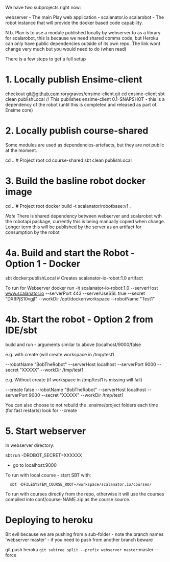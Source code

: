 We have two subprojects right now:

webserver - The main Play web application - scalanator.io
scalarobot - The robot instance that will provide the docker based code capability.

N.b. Plan is to use a module published locally by webserver to as a library for scalarobot, this is because we need shared comms code, but Heroku can only have public dependencies outside of its own repo.  The link wont change very much but you would need to do (when read)


There is a few steps to get a full setup

# 1. Locally publish Ensime-client

checkout git@github.com:rorygraves/ensime-client.git
cd ensime-client
sbt clean publishLocal
// This publishes ensime-client 0.1-SNAPSHOT - this is a dependency of the robot (until this is completed and released as part of Ensime core)

# 2. Locally publish course-shared

Some modules are used as dependencies-artefacts, but they are not public at the moment.

cd .. # Project root
cd course-shared
sbt clean publishLocal

# 3. Build the basline robot docker image
cd .. # Project root
docker build -t scalanator/robotbase:v1 .

*Note* There is shared dependency between webserver and scalarobot wth the robotapi package, currently this is being manually copied when change.
Longer term this will be published by the server as an artifact for consumption by the robot

# 4a. Build and start the Robot - Option 1 - Docker

sbt docker:publishLocal # Creates scalanator-io-robot:1.0 artifact

To run for Webserver
docker run -it scalanator-io-robot:1.0  --serverHost www.scalanator.io --serverPort 443 --serverUseSSL true --secret "DX9PjS10vgjl" --workDir /opt/docker/workspace --robotName "Test1"

# 4b. Start the robot - Option 2 from IDE/sbt

build and run - arguments similar to above (localhost/9000/false

e.g. with create (will create workspace in /tmp/test1

--robotName "BobTheRobot" --serverHost localhost --serverPort 9000 --secret "XXXXX" --workDir /tmp/test1

e.g. Without create (if workspace in /tmp/test1 is missing will fail)

--create false --robotName "BobTheRobot" --serverHost localhost --serverPort 9000 --secret "XXXXX" --workDir /tmp/test1

You can also choose to not rebuild the .ensime/project folders each time (for fast restarts)  look for --create

# 5. Start webserver

In webserver directory:

sbt run -DROBOT_SECRET=XXXXXX

- go to localhost:9000

To run with local course - start SBT with:

```
  sbt -DFILESYSTEM_COURSE_ROOT=/workspace/scalanator.io/courses/
```
To run with courses directly from the repo, otherwise it will use the courses compiled into conf/course-NAME.zip as the course source.

# Deploying to heroku

Bit evil because we are pushing from a sub-folder - note the branch names 'webserver master' - if you need to push from another branch beware

  git push heroku `git subtree split --prefix webserver master`:master --force



